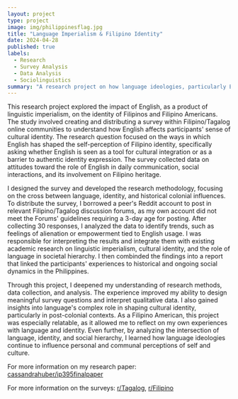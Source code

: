 ```yaml
---
layout: project
type: project
image: img/philippinesflag.jpg
title: "Language Imperialism & Filipino Identity"
date: 2024-04-28
published: true
labels:
  - Research
  - Survey Analysis
  - Data Analysis
  - Sociolinguistics
summary: "A research project on how language ideologies, particularly English and Tagalog, influence Filipino identity among Filipino Americans, completed for my IP 394 class."
---
```

This research project explored the impact of English, as a product of linguistic imperialism, on the identity of Filipinos and Filipino Americans. The study involved creating and distributing a survey within Filipino/Tagalog online communities to understand how English affects participants' sense of cultural identity. The research question focused on the ways in which English has shaped the self-perception of Filipino identity, specifically asking whether English is seen as a tool for cultural integration or as a barrier to authentic identity expression. The survey collected data on attitudes toward the role of English in daily communication, social interactions, and its  involvement on Filipino heritage.

I designed the survey and developed the research methodology, focusing on the cross between language, identity, and historical colonial influences. To distribute the survey, I borrowed a peer's Reddit account to post in relevant Filipino/Tagalog discussion forums, as my own account did not meet the Forums' guidelines requiring a 3-day age for posting. After collecting 30 responses, I analyzed the data to identify trends, such as feelings of alienation or empowerment tied to English usage. I was responsible for interpreting the results and integrate them with existing academic research on linguistic imperialism, cultural identity, and the role of language in societal hierarchy. I then combinded the findings into a report that linked the participants' experiences to historical and ongoing social dynamics in the Philippines.

Through this project, I deepened my understanding of research methods, data collection, and analysis. The experience improved my ability to design meaningful survey questions and interpret qualitative data. I also gained insights into language's complex role in shaping cultural identity, particularly in post-colonial contexts. As a Filipino American, this project was especially relatable, as it allowed me to reflect on my own experiences with language and identity. Even further, by analyzing the intersection of language, identity, and social hierarchy, I learned how language ideologies continue to influence personal and communal perceptions of self and culture.

For more information on my research paper: <a href="https://github.com/cassandrahuber/ip395finalpaper/tree/main"><i class="large github icon "></i>cassandrahuber/ip395finalpaper</a>

For more information on the surveys: 
<a href="https://www.reddit.com/r/Tagalog/comments/1cbtaeu/linguistic_imperialism_effects_on_filipino/">r/Tagalog</a>,
<a href="https://www.reddit.com/r/Filipino/comments/1cbtcaw/linguistic_imperialism_effects_on_filipino/">r/Filipino</a>
